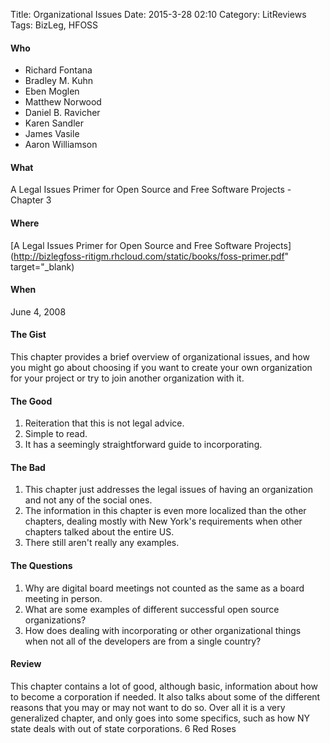 Title: Organizational Issues
Date: 2015-3-28 02:10
Category: LitReviews
Tags: BizLeg, HFOSS

#### Who
- Richard Fontana
- Bradley M. Kuhn
- Eben Moglen
- Matthew Norwood
- Daniel B. Ravicher
- Karen Sandler
- James Vasile
- Aaron Williamson

#### What
A Legal Issues Primer for Open Source and Free Software Projects - Chapter 3

#### Where
[A Legal Issues Primer for Open Source and Free Software Projects](http://bizlegfoss-ritigm.rhcloud.com/static/books/foss-primer.pdf" target="_blank)

#### When
June 4, 2008

#### The Gist
This chapter provides a brief overview of organizational issues, and how you might go about choosing if you want to create your own organization for your project or try to join another organization with it.

#### The Good
1. Reiteration that this is not legal advice.
2. Simple to read.
3. It has a seemingly straightforward guide to incorporating.

#### The Bad
1. This chapter just addresses the legal issues of having an organization and not any of the social ones.
2. The information in this chapter is even more localized than the other chapters, dealing mostly with New York's requirements when other chapters talked about the entire US.
3. There still aren't really any examples.

#### The Questions
1. Why are digital board meetings not counted as the same as a board meeting in person.
2. What are some examples of different successful open source organizations?
3. How does dealing with incorporating or other organizational things when not all of the developers are from a single country?

#### Review
This chapter contains a lot of good, although basic, information about how to become a corporation if needed. It also talks about some of the different reasons that you may or may not want to do so. Over all it is a very generalized chapter, and only goes into some specifics, such as how NY state deals with out of state corporations.
6 Red Roses